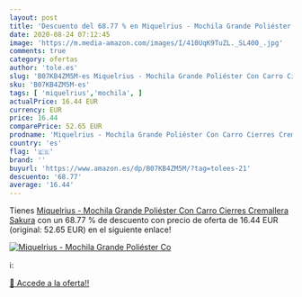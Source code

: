 ```yaml
---
layout: post
title: 'Descuento del 68.77 % en Miquelrius - Mochila Grande Poliéster Co'
date: 2020-08-24 07:12:45
image: 'https://m.media-amazon.com/images/I/410UqK9TuZL._SL400_.jpg'
comments: true
category: ofertas
author: 'tole.es'
slug: 'B07KB4ZM5M-es Miquelrius - Mochila Grande Poliéster Con Carro Cierres...'
sku: 'B07KB4ZM5M-es'
tags: [ 'miquelrius','mochila', ]
actualPrice: 16.44 EUR
currency: EUR
price: 16.44
comparePrice: 52.65 EUR
prodname: 'Miquelrius - Mochila Grande Poliéster Con Carro Cierres Cremallera Sakura'
country: 'es'
flag: '🇪🇸'
brand: ''
buyurl: 'https://www.amazon.es/dp/B07KB4ZM5M/?tag=tolees-21'
descuento: '68.77'
average: '16.44'
---
```


Tienes [Miquelrius - Mochila Grande Poliéster Con Carro Cierres Cremallera Sakura](https://www.amazon.es/dp/B07KB4ZM5M/?tag=tolees-21) con un 68.77 % de descuento con precio de oferta de 16.44 EUR (original: 52.65 EUR) en el siguiente enlace!

[![Miquelrius - Mochila Grande Poliéster Co](https://m.media-amazon.com/images/I/410UqK9TuZL._SL400_.jpg)](https://www.amazon.es/dp/B07KB4ZM5M/?tag=tolees-21)

ℹ️:


[🛒 Accede a la oferta!!](https://www.amazon.es/dp/B07KB4ZM5M/?tag=tolees-21)
